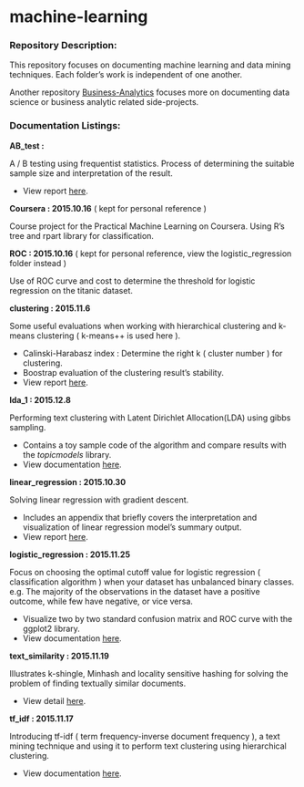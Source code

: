 # machine-learning

### Repository Description:

This repository focuses on documenting machine learning and data mining techniques. Each folder’s work is independent of one another. 

Another repository [Business-Analytics](https://github.com/ethen8181/Business-Analytics) focuses more on documenting data science or business analytic related side-projects.

### Documentation Listings:

**AB_test :**

A / B testing using frequentist statistics. Process of determining the suitable sample size and interpretation of the result.

- View report [here](http://ethen8181.github.io/machine-learning/AB_test/AB_test.html). 

**Coursera : 2015.10.16** ( kept for personal reference )

Course project for the Practical Machine Learning on Coursera. Using R’s tree and rpart library for classification.

**ROC : 2015.10.16** ( kept for personal reference, view the logistic_regression folder instead )

Use of ROC curve and cost to determine the threshold for logistic regression on the titanic dataset.

**clustering : 2015.11.6**

Some useful evaluations when working with hierarchical clustering and k-means clustering ( k-means++ is used here ).

- Calinski-Harabasz index : Determine the right k ( cluster number ) for clustering.
- Boostrap evaluation of the clustering result’s stability.
- View report [here](http://ethen8181.github.io/machine-learning/clustering/clustering.html).

**lda_1 : 2015.12.8** 

Performing text clustering with Latent Dirichlet Allocation(LDA) using gibbs sampling.

- Contains a toy sample code of the algorithm and compare results with the *topicmodels* library.
- View documentation [here](http://ethen8181.github.io/machine-learning/lda_1/lda_1.html).

**linear_regression : 2015.10.30**

Solving linear regression with gradient descent. 

- Includes an appendix that briefly covers the interpretation and visualization of linear regression model’s summary output.
- View report [here](http://ethen8181.github.io/machine-learning/linear_regression/linear_regession.html).

**logistic_regression : 2015.11.25** 

Focus on choosing the optimal cutoff value for logistic regression ( classification algorithm ) when your dataset has unbalanced binary classes. e.g. The majority of the observations in the dataset have a positive outcome, while few have negative, or vice versa.

- Visualize two by two standard confusion matrix and ROC curve with the ggplot2 library.
- View documentation [here](http://ethen8181.github.io/machine-learning/logistic_regression/logistic_regression.html).

**text_similarity : 2015.11.19** 

Illustrates k-shingle, Minhash and locality sensitive hashing for solving the problem of finding textually similar documents. 

- View detail [here](http://ethen8181.github.io/machine-learning/text_similarity/text_similarity.html).

**tf_idf : 2015.11.17** 

Introducing tf-idf ( term frequency-inverse document frequency ), a text mining technique and using it to perform text clustering using hierarchical clustering.
 
- View documentation [here](http://ethen8181.github.io/machine-learning/tf_idf/tf_idf.html).

